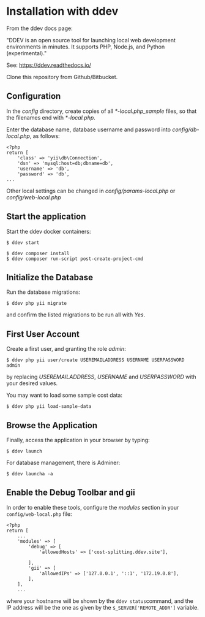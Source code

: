 Installation with ddev
======================

From the ddev docs page:

"DDEV is an open source tool for launching local web development environments in minutes. It supports PHP, Node.js, and Python (experimental)."

See: https://ddev.readthedocs.io/

Clone this repository from Github/Bitbucket.

Configuration
-------------

In the _config_ directory, create copies of all _*-local.php_sample_ files, so that the filenames end with _*-local.php_.

Enter the database name, database username and password into _config/db-local.php_, as follows:

    <?php
    return [
        'class' => 'yii\db\Connection',
        'dsn' => 'mysql:host=db;dbname=db',
        'username' => 'db',
        'password' => 'db',
    ...

Other local settings can be changed in _config/params-local.php_ or _config/web-local.php_

Start the application
---------------------

Start the ddev docker containers:

    $ ddev start

    $ ddev composer install
    $ ddev composer run-script post-create-project-cmd


Initialize the Database
-----------------------

Run the database migrations:

    $ ddev php yii migrate

and confirm the listed migrations to be run all with _Yes_.


First User Account
------------------

Create a first user, and granting the role _admin_:

    $ ddev php yii user/create USEREMAILADDRESS USERNAME USERPASSWORD admin

by replacing _USEREMAILADDRESS_, _USERNAME_ and _USERPASSWORD_ with your desired values.

You may want to load some sample cost data:

    $ ddev php yii load-sample-data


Browse the Application
----------------------

Finally, access the application in your browser by typing:

    $ ddev launch

For database management, there is Adminer:

    $ ddev launcha -a


Enable the Debug Toolbar and gii
--------------------------------

In order to enable these tools, configure the _modules_ section in your `config/web-local.php` file:

    <?php
    return [
        ...
        'modules' => [
            'debug' => [
                'allowedHosts' => ['cost-splitting.ddev.site'],

            ],
            'gii' => [
                'allowedIPs' => ['127.0.0.1', '::1', '172.19.0.8'],
            ],
        ],
        ...

where your hostname will be shown by the `ddev status`command, and the IP address will be the one as given by the `$_SERVER['REMOTE_ADDR']` variable.

